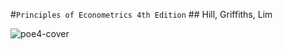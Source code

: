 #`Principles of Econometrics 4th Edition` ## Hill, Griffiths, Lim

![poe4-cover](https://media.wiley.com/product_data/coverImage300/39/04706267/0470626739.jpg)
